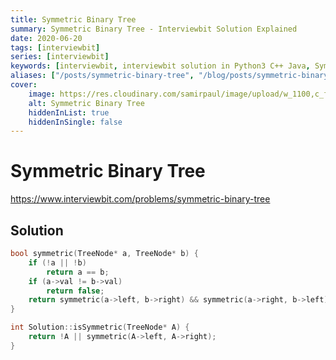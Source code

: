 ```yaml
---
title: Symmetric Binary Tree
summary: Symmetric Binary Tree - Interviewbit Solution Explained
date: 2020-06-20
tags: [interviewbit]
series: [interviewbit]
keywords: [interviewbit, interviewbit solution in Python3 C++ Java, Symmetric Binary Tree solution]
aliases: ["/posts/symmetric-binary-tree", "/blog/posts/symmetric-binary-tree", "/symmetric-binary-tree"]
cover:
    image: https://res.cloudinary.com/samirpaul/image/upload/w_1100,c_fit,co_rgb:FFFFFF,l_text:Arial_70_bold:Symmetric Binary Tree - Solution Explained/problem-solving.webp
    alt: Symmetric Binary Tree
    hiddenInList: true
    hiddenInSingle: false
---
```


# Symmetric Binary Tree

https://www.interviewbit.com/problems/symmetric-binary-tree


## Solution

```cpp
bool symmetric(TreeNode* a, TreeNode* b) {
    if (!a || !b)
        return a == b;
    if (a->val != b->val)
        return false;
    return symmetric(a->left, b->right) && symmetric(a->right, b->left);
}

int Solution::isSymmetric(TreeNode* A) {
    return !A || symmetric(A->left, A->right);
}

```